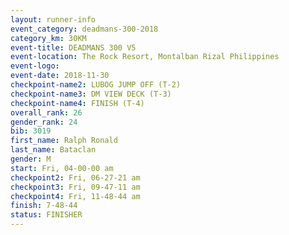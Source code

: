 ```yaml
---
layout: runner-info 
event_category: deadmans-300-2018 
category_km: 30KM 
event-title: DEADMANS 300 V5 
event-location: The Rock Resort, Montalban Rizal Philippines 
event-logo: 
event-date: 2018-11-30 
checkpoint-name2: LUBOG JUMP OFF (T-2) 
checkpoint-name3: DM VIEW DECK (T-3) 
checkpoint-name4: FINISH (T-4) 
overall_rank: 26
gender_rank: 24
bib: 3019
first_name: Ralph Ronald
last_name: Bataclan
gender: M
start: Fri, 04-00-00 am
checkpoint2: Fri, 06-27-21 am
checkpoint3: Fri, 09-47-11 am
checkpoint4: Fri, 11-48-44 am
finish: 7-48-44
status: FINISHER
---
```

